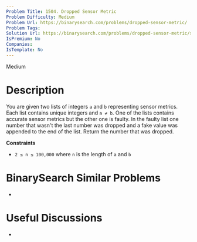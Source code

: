 ```yaml
---
Problem Title: 1504. Dropped Sensor Metric
Problem Difficulty: Medium
Problem Url: https://binarysearch.com/problems/dropped-sensor-metric/
Problem Tags: 
Solution Url: https://binarysearch.com/problems/dropped-sensor-metric/solutions/
IsPremium: No
Companies: 
IsTemplate: No
---
```


<span style="color: ;">Medium</span>

# Description

You are given two lists of integers `a` and `b` representing sensor metrics. Each list contains unique integers and `a ≠ b`. One of the lists contains accurate sensor metrics but the other one is faulty. In the faulty list one number that wasn't the last number was dropped and a fake value was appended to the end of the list. Return the number that was dropped.

**Constraints**
- `2 ≤ n ≤ 100,000` where `n` is the length of `a` and `b`

# BinarySearch Similar Problems

- []()

# Useful Discussions

- []()

